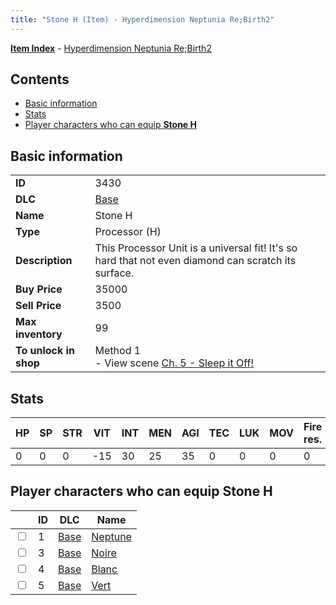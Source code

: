 ```yaml
---
title: "Stone H (Item) - Hyperdimension Neptunia Re;Birth2"
---
```


[**Item Index**](/neptunia/rb2/item/index.html) - [Hyperdimension Neptunia Re;Birth2](/neptunia/rb2)

## Contents

- [Basic information](#basic-information)
- [Stats](#stats)
- [Player characters who can equip **Stone H**](#player-characters-who-can-equip-stone-h)

## Basic information

|   |   |
| -- | -- |
| **ID** | 3430 |
| **DLC** | [Base](/neptunia/rb2/dlc/0-base.html) |
| **Name** | Stone H |
| **Type** | Processor (H) |
| **Description** | This Processor Unit is a universal fit! It's so hard that not even diamond can scratch its surface. |
| **Buy Price** | 35000 |
| **Sell Price** | 3500 |
| **Max inventory** | 99 |
| **To unlock in shop** | Method 1<br />- View scene [Ch. 5 - Sleep it Off!](/neptunia/rb2/scene/0-356-ch-5-sleep-it-off.html) |

## Stats

| HP | SP | STR | VIT | INT | MEN | AGI | TEC | LUK | MOV | Fire res. | Ice res. | Wind res. | Lightning res. |
| -- | -- | --- | --- | --- | --- | --- | --- | --- | --- | --------- | -------- | --------- | -------------- |
| 0 | 0 | 0 | -15 | 30 | 25 | 35 | 0 | 0 | 0 | 0 | 0 | 0 | 20 |

## Player characters who can equip **Stone H**

|    | ID | DLC | Name |
| -- | -- | --- | ---- |
| <input type="checkbox" id="rb2-player-0-1" class="trackbox" /> | 1 | [Base](/neptunia/rb2/dlc/0-base.html) | [Neptune](/neptunia/rb2/player/0-1-neptune.html) |
| <input type="checkbox" id="rb2-player-0-3" class="trackbox" /> | 3 | [Base](/neptunia/rb2/dlc/0-base.html) | [Noire](/neptunia/rb2/player/0-3-noire.html) |
| <input type="checkbox" id="rb2-player-0-4" class="trackbox" /> | 4 | [Base](/neptunia/rb2/dlc/0-base.html) | [Blanc](/neptunia/rb2/player/0-4-blanc.html) |
| <input type="checkbox" id="rb2-player-0-5" class="trackbox" /> | 5 | [Base](/neptunia/rb2/dlc/0-base.html) | [Vert](/neptunia/rb2/player/0-5-vert.html) |